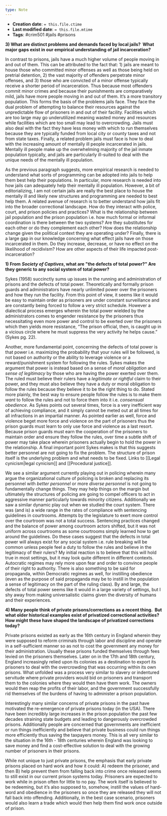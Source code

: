 ```yaml
---
type: Note
---
```


* **Creation date**: `= this.file.ctime`
* **Last modified date**: `= this.file.mtime`
* **Tags**: #crim501 #jails #prisons

**3) What are distinct problems and demands faced by local jails?  What major gaps exist in our empirical understanding of jail incarceration?**

In contrast to prisons, jails have a much higher volume of people moving in and out of them. This can be attributed to the fact that: 1) jails are meant to house those who committed minor offenses as well as those being held on pretrial detention, 2) the vast majority of offenders perpetrate minor offenses, and 3) those who are convicted of a minor offense typically receive a shorter period of incarceration. Thus because most offenders commit minor crimes and because their punishments are comparatively mild, jails have more people moving in and out of them. It’s a more transitory population. This forms the basis of the problems jails face. They face the dual problem of attempting to balance their resources against the unpredictable flow of prisoners in and out of their facility. Facilities which are too large may go underutilized meaning wasted money and resources while facilities which are too small may lead to overcrowding. Jails must also deal with the fact they have less money with which to run themselves because they are typically funded from local city or county taxes and not from state taxes. Finally, a related problem jails must face is how to deal with the increasing amount of mentally ill people incarcerated in jails. Mentally ill people make up the overwhelming majority of the jail inmate population typically, and jails are particularly ill-suited to deal with the unique needs of the mentally ill population.

As the previous paragraph suggests, more empirical research is needed to understand what sorts of programming can be adopted into jails to help them best help their populations. In particular, more research is needed into how jails can adequately help their mentally ill population. However, a bit of editorializing, I am not certain jails are really the best place to house the mentally ill and likely new structures and programming are needed to best help them. A related avenue of research is to better understand how jails fit into the broader correctional landscape. How do they interact with police, court, and prison policies and practices? What is the relationship between jail population and the prison population i.e. how much formal or informal coordination is there between the two systems? Are they substitutes for each other or do they complement each other? How does the relationship change given the political context they are operating under? Finally, there is a large gap in our knowledge concerning what effect jails have on those incarcerated in them. Do they increase, decrease, or have no effect on the likelihood of recidivism? How are other aspects of their life impacted post-incarceration?

**1) From** _**Society of Captives**_**, what are "the defects of total power?" Are they generic to any social system of total power?**

Sykes (1958) succinctly sums up issues in the running and administration of prisons and the defects of total power. Theoretically and formally prison guards and administrators have nearly unlimited power over the prisoners and how they run the facility. From this point of view, it seems like it would be easy to maintain order as prisoners are under constant surveillance and are constantly being forced to follow a very strict schedule. However a dialectical process emerges wherein the total power wielded by the administrators comes to engender resistance by the prisoners thus necessitating even more power and control to be exerted over the prisoners which then yields more resistance, “The prison official, then, is caught up in a vicious circle where he must suppress the very activity he helps cause.” (Sykes pg. 22).

Another, more fundamental point, concerning the defects of total power is that power i.e. maximizing the probability that your rules will be followed, is not based on authority or the ability to leverage violence or a reward/punishment system for following the rules. Sykes makes the argument that power is instead based on a sense of _moral obligation_ and _sense of legitimacy_ by those who are having the power exerted over them. The ruled must believe their rulers have a _legitimate or rightful_ claim to their power, and they must also believe they have a duty or moral obligation to follow the rules because they believe it to be the right thing to do. Stated more plainly, the best way to ensure people follow the rules is to make them _want_ to follow the rules and not to force them into it i.e. _consensual obedience_. As Sykes points out several times, force is a very inefficient way of achieving compliance, and it simply cannot be meted out at all times for all infractions in an impartial manner. As pointed earlier as well, force and violence beget more force and violence on the part of prisoners thus the prison guards must learn to only use force and violence as a last resort. Because prison guards must earn the cooperation of the prisoners to maintain order and ensure they follow the rules, over time a subtle shift of power may take place wherein prisoners actually begin to hold the power in the relationship. A final important point Sykes makes is that this suggests better personnel are not going to fix the problem. The structure of prison itself is the underlying problem and what needs to be fixed. Links to [[Legal cynicism|legal cynicism]] and [[Procedural justice]].

We see a similar argument currently playing out in policing wherein many argue the organizational culture of policing is broken and replacing its personnel with _better personnel_ or more _diverse personnel_ is not going to fundamentally change things. They may help things on the margin but ultimately the structures of policing are going to compel officers to act in aggressive manner particularly towards minority citizens. Additionally we saw a similar dynamic play out when we studied the court system. There was (and is) a wide range in the rates of compliance with sentencing guidelines in courtrooms. Attempts by the legislature to exert more control over the courtroom was not a total success. Sentencing practices changed and the balance of power among courtroom actors shifted, but it was not uniform across courtrooms as some courtrooms simply learned how to get around the guidelines. Do these cases suggest that the defects in total power will always exist for any social system i.e. rule breaking will be common unless people feel a duty to follow the rules and believe in the legitimacy of their rulers? My initial reaction is to believe that this will hold true in most settings, but it may look quite different in different contexts. Autocratic regimes may rely more upon fear and order to convince people of their right to authority. There is also something to be said for propaganda, within Democratic regimes as well, for instilling obedience (even as the purpose of said propaganda may be to instill in the population a sense of legitimacy on the part of the ruling class). By and large, the defects of total power seems like it would in a large variety of settings, but I shy away from making universalistic claims given the diversity of humans and their experiences.

**4) Many people think of private prisons/corrections as a recent thing.  But what older historical examples exist of privatized correctional activities?  How might these have shaped the landscape of privatized corrections today?**

Private prisons existed as early as the 16th century in England wherein they were supposed to reform criminals through labor and discipline and operate in a self-sufficient manner so as not to cost the government any money for their administration. Usually these prisons funded themselves through fees levied on the prisoners themselves. Later on in the 17th and 18th century, England increasingly relied upon its colonies as a destination to export its prisoners to deal with the overcrowding that was occurring within its own prisons. What unfolded was a process very similar to slavery or indentured servitude where private providers would bid on prisoners and transport them to the colonies where they would then have them work. The owners would then reap the profits of their labor, and the government successfully rid themselves of the burdens of having to administer a prison population.

Interestingly many similar concerns of private prisons in the past have motivated the re-emergence of private prisons today (in the USA). There have been incredibly large increases in the prison population the past few decades straining state budgets and leading to dangerously overcrowded prisons. Additionally people are concerned that governments are inefficient or run things inefficiently and believe that private business could run things more efficiently thus saving the taxpayers money. This is all very similar to the situation in the 16th - 18th centuries wherein England was looking to save money and find a cost-effective solution to deal with the growing number of prisoners in their prisons.

While not unique to just private prisons, the emphasis that early private prisons placed on hard work and how it could: A) redeem the prisoner, and then B) help prevent them from falling back into crime once released seems to still exist in our current prison systems today. Prisoners are expected to work while in prison often for little to no pay. The work itself is believed to be redeeming, but it’s also supposed to, somehow, instill the values of hard-word and obedience in the prisoners so once they are released they will not fall back into offending. Additionally, in the best case scenario, prisoners would also learn a trade which would then help them find work once outside of prison.